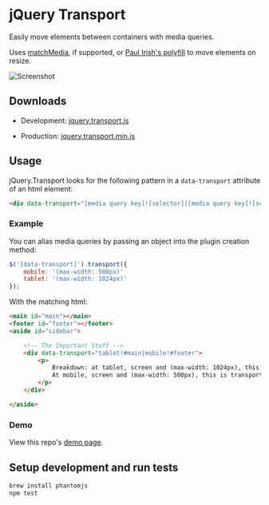 # jQuery Transport

Easily move elements between containers with media queries.

Uses [matchMedia](http://caniuse.com/#feat=matchmedia), if supported, or [Paul Irish's polyfill](https://github.com/paulirish/matchMedia.js) to move elements on resize.

![Screenshot](http://f.cl.ly/items/1J1s3S0P1D3b2w0W0J2K/sample.png)

## Downloads

* Development: [jquery.transport.js](https://raw2.github.com/vigetlabs/jquery.transport/master/src/jquery.transport.js)

* Production: [jquery.transport.min.js](https://raw2.github.com/vigetlabs/jquery.transport/master/build/jquery.transport.min.js)

## Usage

jQuery.Transport looks for the following pattern in a `data-transport` attribute
of an html element:

```html
<div data-transport="[media query key]![selector]|[media query key]![selector]...(and so on)"></div>
```

### Example

You can alias media queries by passing an object into the plugin
creation method:

```javascript
$('[data-transport]').transport({
	mobile: '(max-width: 500px)'
	tablet: '(max-width: 1024px)'
});
```

With the matching html:

```html
<main id="main"></main>
<footer id="footer"></footer>
<aside id="sidebar">

	<!-- The Important Stuff -->
	<div data-transport="tablet!#main|mobile!#footer">
		<p>
			Breakdown: at tablet, screen and (max-width: 1024px), this is transported to $("#main").
			At mobile, screen and (max-width: 500px), this is transported to $("#footer").
		</p>
	</div>

</aside>
```

### Demo

View this repo's [demo page](http://vigetlabs.github.io/jquery.transport/demo/).

## Setup development and run tests

```bash
brew install phantomjs
npm test
```
